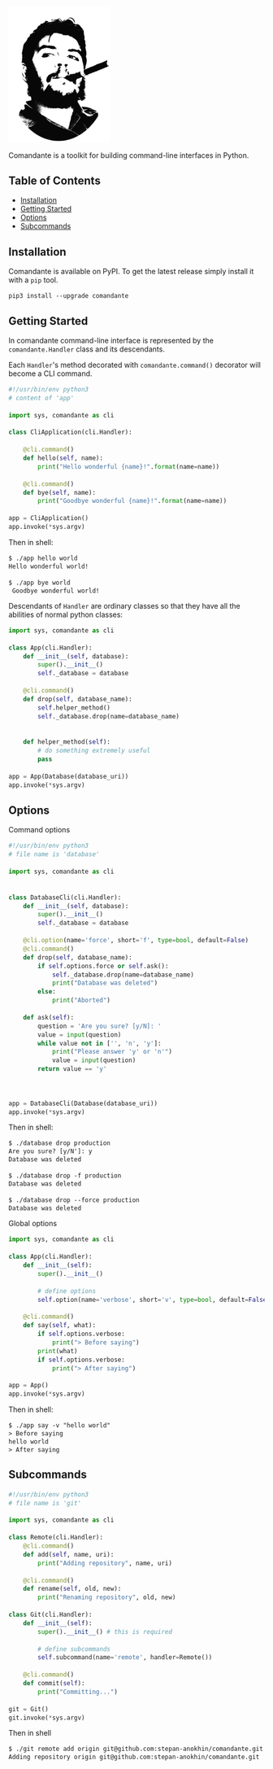 <p align="left">
    <img src="https://raw.githubusercontent.com/stepan-anokhin/comandante/master/logo.png" width="200" alt="Comandante Logo">
</p>

Comandante is a toolkit for building command-line interfaces in Python.

## Table of Contents
- [Installation](#installation)
- [Getting Started](#getting-started)
- [Options](#options)
- [Subcommands](#subcommands)

## Installation

Comandante is available on PyPI. 
To get the latest release simply install it with a `pip` tool.

```shell
pip3 install --upgrade comandante
```

## Getting Started

In comandante command-line interface is represented 
by the `comandante.Handler` class and its descendants.

Each `Handler`'s method decorated with `comandante.command()`
decorator will become a CLI command. 

```python
#!/usr/bin/env python3
# content of 'app'

import sys, comandante as cli

class CliApplication(cli.Handler):

    @cli.command()
    def hello(self, name):
        print("Hello wonderful {name}!".format(name=name))
        
    @cli.command()
    def bye(self, name):
        print("Goodbye wonderful {name}!".format(name=name))
        
app = CliApplication()
app.invoke(*sys.argv)
```
Then in shell:
```shell
$ ./app hello world
Hello wonderful world!

$ ./app bye world
 Goodbye wonderful world!

```

Descendants of `Handler` are ordinary classes so that they have all
the abilities of normal python classes:

```python
import sys, comandante as cli

class App(cli.Handler):
    def __init__(self, database):
        super().__init__()
        self._database = database
    
    @cli.command()
    def drop(self, database_name):
        self.helper_method()
        self._database.drop(name=database_name)
            
    
    def helper_method(self):
        # do something extremely useful
        pass

app = App(Database(database_uri))
app.invoke(*sys.argv)
```


## Options
Command options

```python
#!/usr/bin/env python3
# file name is 'database'

import sys, comandante as cli

 
class DatabaseCli(cli.Handler):
    def __init__(self, database):
        super().__init__()
        self._database = database
    
    @cli.option(name='force', short='f', type=bool, default=False)
    @cli.command()
    def drop(self, database_name):
        if self.options.force or self.ask():
            self._database.drop(name=database_name)
            print("Database was deleted")
        else: 
            print("Aborted")
    
    def ask(self):
        question = 'Are you sure? [y/N]: '
        value = input(question)
        while value not in ['', 'n', 'y']:
            print("Please answer 'y' or 'n'")
            value = input(question)
        return value == 'y'
        


app = DatabaseCli(Database(database_uri))
app.invoke(*sys.argv)
```
Then in shell:
```shell
$ ./database drop production
Are you sure? [y/N']: y
Database was deleted

$ ./database drop -f production
Database was deleted

$ ./database drop --force production
Database was deleted
```

Global options
```python
import sys, comandante as cli

class App(cli.Handler):
    def __init__(self):
        super().__init__()
        
        # define options
        self.option(name='verbose', short='v', type=bool, default=False)
    
    @cli.command()
    def say(self, what):
        if self.options.verbose:
            print("> Before saying")
        print(what)
        if self.options.verbose:
            print("> After saying")

app = App()
app.invoke(*sys.argv)
```
Then in shell:
```shell
$ ./app say -v "hello world"
> Before saying
hello world
> After saying
```

## Subcommands

```python
#!/usr/bin/env python3
# file name is 'git'

import sys, comandante as cli

class Remote(cli.Handler):
    @cli.command()
    def add(self, name, uri):
        print("Adding repository", name, uri)
    
    @cli.command()
    def rename(self, old, new):
        print("Renaming repository", old, new) 
        
class Git(cli.Handler):
    def __init__(self):
        super().__init__() # this is required
        
        # define subcommands
        self.subcommand(name='remote', handler=Remote())
    
    @cli.command()
    def commit(self):
        print("Committing...")
        
git = Git()
git.invoke(*sys.argv)
```

Then in shell
```shell
$ ./git remote add origin git@github.com:stepan-anokhin/comandante.git
Adding repository origin git@github.com:stepan-anokhin/comandante.git
```
